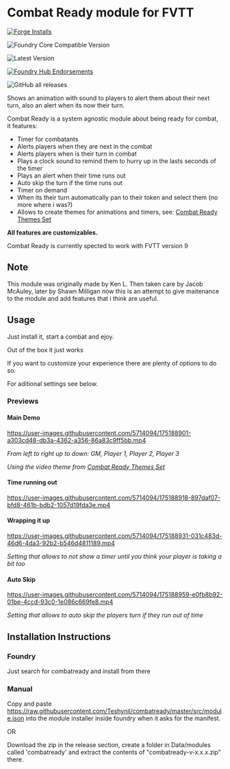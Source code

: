 # Combat Ready module for FVTT

[![Forge Installs](https://img.shields.io/badge/dynamic/json?label=Forge%20Installs&query=package.installs&suffix=%25&url=https%3A%2F%2Fforge-vtt.com%2Fapi%2Fbazaar%2Fpackage%2Fcombatready&colorB=006400&style=for-the-badge)](https://forge-vtt.com/bazaar#package=combatready) 

![Foundry Core Compatible Version](https://img.shields.io/badge/dynamic/json.svg?url=https%3A%2F%2Fraw.githubusercontent.com%2FTeshynil%2Fcombatready%2Fmaster%2Fsrc%2Fmodule.json&label=Foundry%20Version&query=$.compatibleCoreVersion&colorB=orange&style=for-the-badge)

![Latest Version](https://img.shields.io/badge/dynamic/json.svg?url=https%3A%2F%2Fraw.githubusercontent.com%2FTeshynil%2Fcombatready%2Fmaster%2Fsrc%2Fmodule.json&label=Latest%20Release&prefix=v&query=$.version&colorB=red&style=for-the-badge)

[![Foundry Hub Endorsements](https://img.shields.io/endpoint?logoColor=white&url=https%3A%2F%2Fwww.foundryvtt-hub.com%2Fwp-json%2Fhubapi%2Fv1%2Fpackage%2Fcombatready%2Fshield%2Fendorsements&style=for-the-badge)](https://www.foundryvtt-hub.com/package/combatready/)

![GitHub all releases](https://img.shields.io/github/downloads/Teshynil/combatready/total?style=for-the-badge)

Shows an animation with sound to players to alert them about their next turn, also an alert when its now their turn.

Combat Ready is a system agnostic module about being ready for combat, it features:

* Timer for combatants
* Alerts players when they are next in the combat
* Alerts players when is their turn in combat
* Plays a clock sound to remind them to hurry up in the lasts seconds of the timer
* Plays an alert when their time runs out
* Auto skip the turn if the time runs out
* Timer on demand
* When its their turn automatically pan to their token and select them (no more where i was?)
* Allows to create themes for animations and timers, see: [Combat Ready Themes Set](https://github.com/Teshynil/combatreadythemes)

**All features are customizables.**

Combat Ready is currently spected to work with FVTT version 9

## Note

This module was originally made by Ken L. Then taken care by Jacob McAuley, later by Shawn Milligan now this is an attempt to give maitenance to the module and add features that i think are useful.

## Usage

Just install it, start a combat and ejoy.

Out of the box it just works

If you want to customize your experience there are plenty of options to do so.

For aditional settings see below.

### Previews
#### Main Demo


https://user-images.githubusercontent.com/5714094/175188901-a303cd48-db3a-4362-a356-86a83c9ff5bb.mp4



*From left to right up to down: GM, Player 1, Player 2, Player 3*

*Using the video theme from [Combat Ready Themes Set](https://github.com/Teshynil/combatreadythemes)*
#### Time running out
https://user-images.githubusercontent.com/5714094/175188918-897daf07-bfd8-461b-bdb2-1057d19fda3e.mp4

#### Wrapping it up
https://user-images.githubusercontent.com/5714094/175188931-031c483d-46d6-4da3-92b2-b546d4811189.mp4

*Setting that allows to not show a timer until you think your player is taking a bit too*

#### Auto Skip
https://user-images.githubusercontent.com/5714094/175188959-e0fb8b92-01be-4ccd-93c0-1e086c669fe8.mp4


*Setting that allows to auto skip the players turn if they run out of time*

## Installation Instructions

### Foundry
Just search for combatready and install from there

### Manual

Copy and paste https://raw.githubusercontent.com/Teshynil/combatready/master/src/module.json into the module installer inside foundry when it asks for the manifest.

OR

Download the zip in the release section, create a folder in Data/modules called 'combatready' and extract
the contents of "combatready-v-x.x.x.zip" there.
